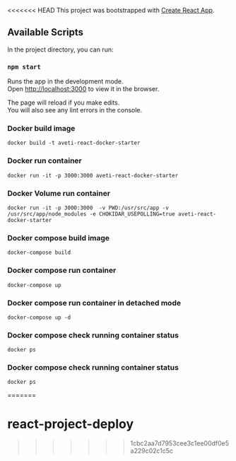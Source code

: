 <<<<<<< HEAD
This project was bootstrapped with [Create React App](https://github.com/facebook/create-react-app).

## Available Scripts

In the project directory, you can run:

### `npm start`

Runs the app in the development mode.<br />
Open [http://localhost:3000](http://localhost:3000) to view it in the browser.

The page will reload if you make edits.<br />
You will also see any lint errors in the console.

### Docker build image
 `docker build -t aveti-react-docker-starter` 

### Docker run container
 `docker run -it -p 3000:3000 aveti-react-docker-starter`

### Docker Volume run container
 `docker run -it -p 3000:3000  -v PWD:/usr/src/app -v /usr/src/app/node_modules -e CHOKIDAR_USEPOLLING=true aveti-react-docker-starter` 

### Docker compose build image
`docker-compose build`  

### Docker compose run container
`docker-compose up` 

### Docker compose run container in detached mode
`docker-compose up -d`

### Docker compose check running container status
`docker ps`

### Docker compose check running container status
`docker ps` 

=======
# react-project-deploy
>>>>>>> 1cbc2aa7d7953cee3c1ee00df0e5a229c02c1c5c
